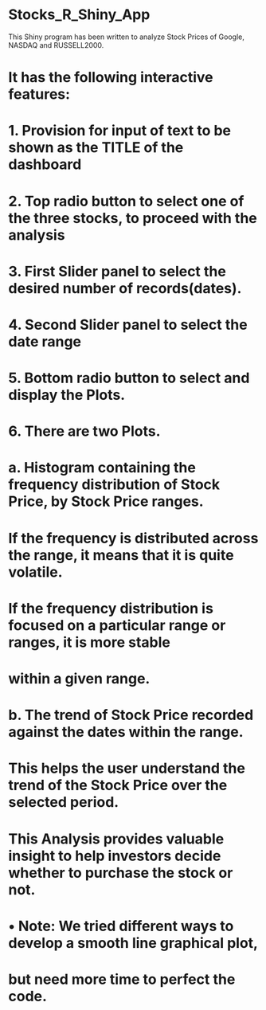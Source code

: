 # Stocks_R_Shiny_App
 This Shiny program has been written to analyze Stock Prices of Google, NASDAQ and RUSSELL2000.
# It has the following interactive features:
# 1.	Provision for input of text to be shown as the TITLE of the dashboard
# 2.	Top radio button to select one of the three stocks, to proceed with the analysis
# 3.	First Slider panel to select the desired number of records(dates).
# 4.	Second Slider panel to select the date range
# 5.	Bottom radio button to select and display the Plots. 
# 6.	There are two Plots. 
# a. Histogram containing the frequency distribution of Stock Price, by Stock Price ranges. 
# If the frequency is distributed across the range, it means that it is quite volatile. 
# If the frequency distribution is focused on a particular range or ranges, it is more stable
# within a given range. 
# b. The trend of Stock Price recorded against the dates within the range. 
# This helps the user understand the trend of the Stock Price over the selected period. 
# This Analysis provides valuable insight to help investors decide whether to purchase the stock or not.

# •	Note: We tried different ways to develop a smooth line graphical plot, 
#         but need more time to perfect the code.
